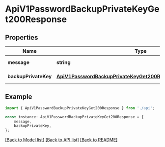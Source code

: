 # ApiV1PasswordBackupPrivateKeyGet200Response


## Properties

Name | Type | Description | Notes
------------ | ------------- | ------------- | -------------
**message** | **string** |  | [default to undefined]
**backupPrivateKey** | [**ApiV1PasswordBackupPrivateKeyGet200ResponseBackupPrivateKey**](ApiV1PasswordBackupPrivateKeyGet200ResponseBackupPrivateKey.md) |  | [default to undefined]

## Example

```typescript
import { ApiV1PasswordBackupPrivateKeyGet200Response } from './api';

const instance: ApiV1PasswordBackupPrivateKeyGet200Response = {
    message,
    backupPrivateKey,
};
```

[[Back to Model list]](../README.md#documentation-for-models) [[Back to API list]](../README.md#documentation-for-api-endpoints) [[Back to README]](../README.md)
